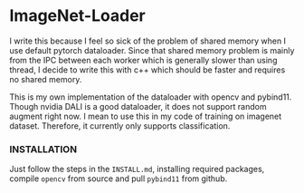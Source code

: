 # ImageNet-Loader

I write this because I feel so sick of the problem of shared memory when I use default pytorch dataloader. Since that shared memory problem is mainly
from the IPC between each worker which is generally slower than using thread, I decide to write this with c++ which should be faster and requires no shared memory.

This is my own implementation of the dataloader with opencv and pybind11. Though nvidia DALI is a good dataloader, it does not support random augment right now. I mean to use this in my code of training on imagenet dataset. Therefore, it currently only supports classification.

### INSTALLATION
Just follow the steps in the `INSTALL.md`, installing required packages, compile `opencv` from source and pull `pybind11` from github.

